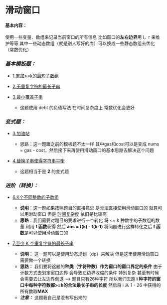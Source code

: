# 滑动窗口
#### 基本内容：
使用一些变量、数组来记录当前窗口的所有信息
比如窗口的**左右边界**用 l，r 来维护等等
其中一些动态数组（就是别人写好的库）可以换成一些静态数组去优化（常数优化）


### ***基本模板题：***
* [1.累加>=k的最短子数组](https://leetcode.cn/problems/minimum-size-subarray-sum/)

* [2.无重复字符的最长子串](https://leetcode.cn/problems/longest-substring-without-repeating-characters/description/)

* [3.最小覆盖子串](https://leetcode.cn/problems/minimum-window-substring/description/)
    * 这题使用 debt 的负债写法 在时间复杂度上 常数优化会更好


### ***变式题：***
* [3.加油站](https://leetcode.cn/problems/gas-station/)
    * 思路：这一题跟之前的模板题不太一样 其中gas和cost可以是变成 nums = gas - cost，然后接下来再使用滑动窗口的基本思路去解决这个问题

* [4.替换子串使得字符串平衡](https://leetcode.cn/problems/replace-the-substring-for-balanced-string/)
    * 这题相当于是 **2**  的变式题  


### ***进阶（转换）：***
* [6.K个不同整数的子数组](https://leetcode.cn/problems/subarrays-with-k-different-integers/)
    * **说明**：这一题如果按照题目的直接意思 是无法直接使用滑动窗口的 就算可以用滑动窗口 但是 <u>时间复杂度</u> 依旧是比较高
    * **思路**：我们需要对题目的要求进行一个转化 将 <= k 种数字的子数组的数量 利用 **f 函数**获得 然后 **ans = f(k) - f(k-1)**  将问题进行这样转化之后 **f 函数**是可以使用滑动窗口的

* [7.至少 K 个重复字符的最长子串](https://leetcode.cn/problems/longest-substring-with-at-least-k-repeating-characters/description/)
    * **说明：** 这一题可以是使用动态规划（dp）来解决 但是这里使用滑动窗口 需要做一个转换
    * **思路：** 我们要将这题的**种类（字符种数）**作为窗口的**窗口界定的条件** 由于计数方式去划定窗口边界 会导致左边界收缩的条件 特别复杂 甚至有时候会需要去让左边界倒退 --> 题目只有26种字符 所以我们去跑  **i 种字符的窗口中每种字符数都>=k的合法最长子串的长度** 然后将 i 从 1 - 26 中获得的所有数取**MAX**
    * ***注意：*** 这题我自己是没有写出来的
